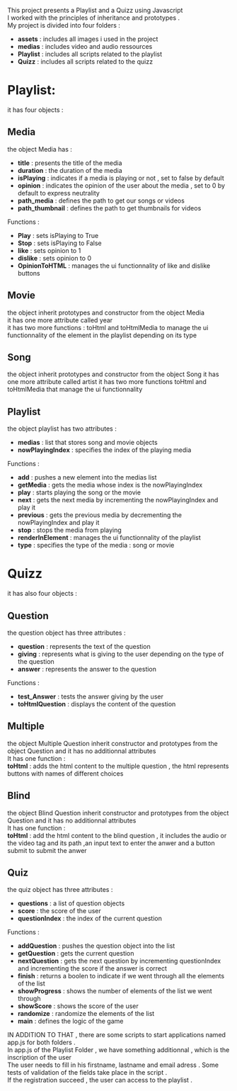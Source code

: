 
This project presents a Playlist and a Quizz using Javascript   
I worked with the principles of inheritance and prototypes .  
My project is divided into four folders :  
  * __assets__ : includes all images i used in the project  
  * __medias__ : includes video and audio ressources
  * __Playlist__ : includes all scripts related to the playlist
  * __Quizz__ : includes all scripts related to the quizz

# Playlist:

it has four objects :

## Media 

the object Media has : 
  * __title__ : presents the title of the media 
  * __duration__ : the duration of the media
  * __isPlaying__ : indicates if a media is playing or not , set to false by default 
  * __opinion__ : indicates the opinion of the user about the media , set to 0 by default to express neutrality 
  * __path_media__ : defines the path to get our songs or videos
  * __path_thumbnail__ : defines the path to get thumbnails for videos
 
Functions :

  * __Play__ : sets isPlaying to True
  * __Stop__ : sets isPlaying to False
  * __like__ : sets opinion to 1 
  * __dislike__ : sets opinion to 0
  * __OpinionToHTML__ : manages the ui functionnality of like and dislike buttons

## Movie

the object inherit prototypes and constructor from the object Media   
it has one more attribute called year   
it has two more functions : toHtml and toHtmlMedia to manage the ui functionnality of the element in the playlist depending on its type 

## Song

the object inherit prototypes and constructor from the object Song
it has one more attribute called artist 
it has two more functions toHtml and toHtmlMedia that manage the ui functionnality 

## Playlist

the object playlist has two attributes : 
* __medias__ : list that stores song and movie objects
* __nowPlayingIndex__ : specifies the index of the playing media

Functions :

* __add__ : pushes a new element into the medias list
* __getMedia__ : gets the media whose index is the nowPlayingIndex
* __play__ : starts playing the song or the movie
* __next__ : gets the next media by incrementing the nowPlayingIndex and play it 
* __previous__ : gets the previous media by decrementing the nowPlayingIndex and play it
* __stop__ : stops the media from playing
* __renderInElement__ : manages the ui functionnality of the playlist  
* __type__ : specifies the type of the media : song or movie

# Quizz

it has also four objects :

## Question 

the question object has three attributes :
* __question__ : represents the text of the question
* __giving__ : represents what is giving to the user depending on the type of the question
* __answer__ : represents the answer to the question

Functions :

* __test_Answer__ : tests the answer giving by the user
* __toHtmlQuestion__ : displays the content of the question

## Multiple

the object Multiple Question inherit constructor and prototypes from the object Question and it has no additionnal attributes   
It has one function :     
__toHtml__ : adds the html content to the multiple question , the html  represents buttons with names of different choices    

## Blind

the object Blind Question inherit constructor and prototypes from the object Question and it has no additionnal attributes    
It has one function :   
__toHtml__ : add the html content to the blind question , it includes the audio or the video tag and its path ,an input text to enter the anwer and a button submit to submit the anwer  

## Quiz

the quiz object has three attributes :
* __questions__ : a list of question objects
* __score__ : the score of the user
* __questionIndex__ : the index of the current question

Functions :

* __addQuestion__ : pushes the question object into the list
* __getQuestion__ : gets the current question
* __nextQuestion__ : gets the next question by incrementing questionIndex  and incrementing the score if the answer is correct
* __finish__ : returns a boolen to indicate if we went through all the elements of the list
* __showProgress__ : shows the number of  elements of the list we went through
* __showScore__ : shows the score of the user
* __randomize__ : randomize the elements of the list 
* __main__ : defines the logic of the game

IN ADDITION TO THAT , there are some scripts to start applications named app.js for both folders .  
In app.js of the Playlist Folder , we have something additionnal , which is the inscription of the user  
The user needs to fill in his firstname, lastname and email adress . Some tests of validation of the fields take place in the script .  
If the registration succeed , the user can access to the playlist .

  

